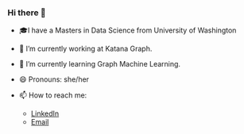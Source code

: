 ### Hi there 👋

<!--
**anuhyabs/anuhyabs** is a ✨ _special_ ✨ repository because its `README.md` (this file) appears on your GitHub profile.

Here are some ideas to get you started:
- 👯 I’m looking to collaborate on ...
- 🤔 I’m looking for help with ...
- 💬 Ask me about ...
-->
- :mortar_board:I have a Masters in Data Science from University of Washington
- :office: I’m currently working at Katana Graph.
- 🌱 I’m currently learning Graph Machine Learning.
- 😄 Pronouns: she/her

- 📫 How to reach me:
  - [LinkedIn](https://www.linkedin.com/in/anuhyabs/)
  - [Email](anuhyabs@gmail.com)

